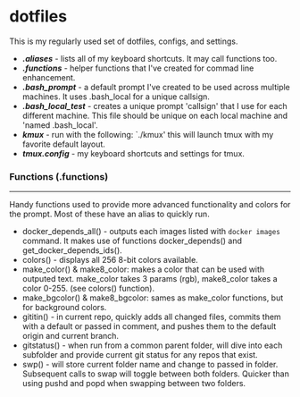 # dotfiles

This is my regularly used set of dotfiles, configs, and settings.

  * ***.aliases*** - lists all of my keyboard shortcuts.  It may call functions too.   
  * ***.functions*** - helper functions that I've created for commad line enhancement.   
  * ***.bash_prompt*** - a default prompt I've created to be used across multiple machines.  It uses .bash_local for a unique callsign.   
  * ***.bash_local_test*** - creates a unique prompt 'callsign' that I use for each different machine.  This file should be unique on each local machine and 'named .bash_local'.
  * ***kmux*** - run with the following: `./kmux' this will launch tmux with my favorite default layout.
  * ***tmux.config*** - my keyboard shortcuts and settings for tmux. 

### Functions (.functions)
---
Handy functions used to provide more advanced functionality and colors for the prompt.  Most of these have an alias to quickly run.

  * docker_depends_all() - outputs each images listed with `docker images` command.  It makes use of functions docker_depends() and get_docker_depends_ids().
  * colors() - displays all 256 8-bit colors available.
  * make_color() & make8_color: makes a color that can be used with outputed text.  make_color takes 3 params (rgb), make8_color takes a color 0-255.  (see colors() function).
  * make_bgcolor() & make8_bgcolor: sames as make_color functions, but for background colors.
  * gititin() - in current repo, quickly adds all changed files, commits them with a default or passed in comment, and pushes them to the default origin and current branch.
  * gitstatus() - when run from a common parent folder, will dive into each subfolder and provide current git status for any repos that exist.
  * swp() - will store current folder name and change to passed in folder. Subsequent calls to swap will toggle between both folders.  Quicker than using pushd and popd when swapping between two folders.
